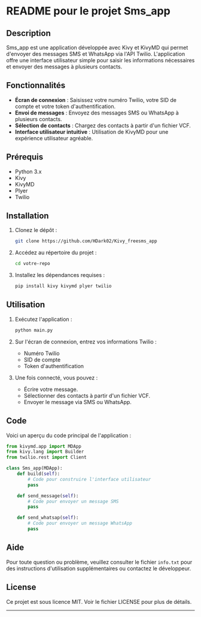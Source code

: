 # README pour le projet Sms_app

## Description

Sms_app est une application développée avec Kivy et KivyMD qui permet d'envoyer des messages SMS et WhatsApp via l'API Twilio. L'application offre une interface utilisateur simple pour saisir les informations nécessaires et envoyer des messages à plusieurs contacts.

## Fonctionnalités

- **Écran de connexion** : Saisissez votre numéro Twilio, votre SID de compte et votre token d'authentification.
- **Envoi de messages** : Envoyez des messages SMS ou WhatsApp à plusieurs contacts.
- **Sélection de contacts** : Chargez des contacts à partir d'un fichier VCF.
- **Interface utilisateur intuitive** : Utilisation de KivyMD pour une expérience utilisateur agréable.

## Prérequis

- Python 3.x
- Kivy
- KivyMD
- Plyer
- Twilio

## Installation

1. Clonez le dépôt :
   ```bash
   git clone https://github.com/HDark02/Kivy_freesms_app
   ```

2. Accédez au répertoire du projet :
   ```bash
   cd votre-repo
   ```

3. Installez les dépendances requises :
   ```bash
   pip install kivy kivymd plyer twilio
   ```

## Utilisation

1. Exécutez l'application :
   ```bash
   python main.py
   ```

2. Sur l'écran de connexion, entrez vos informations Twilio :
   - Numéro Twilio
   - SID de compte
   - Token d'authentification

3. Une fois connecté, vous pouvez :
   - Écrire votre message.
   - Sélectionner des contacts à partir d'un fichier VCF.
   - Envoyer le message via SMS ou WhatsApp.

## Code

Voici un aperçu du code principal de l'application :

```python
from kivymd.app import MDApp
from kivy.lang import Builder
from twilio.rest import Client

class Sms_app(MDApp):
    def build(self):
        # Code pour construire l'interface utilisateur
        pass

    def send_message(self):
        # Code pour envoyer un message SMS
        pass

    def send_whatsap(self):
        # Code pour envoyer un message WhatsApp
        pass
```

## Aide

Pour toute question ou problème, veuillez consulter le fichier `info.txt` pour des instructions d'utilisation supplémentaires ou contactez le développeur.

## License

Ce projet est sous licence MIT. Voir le fichier LICENSE pour plus de détails.

---
